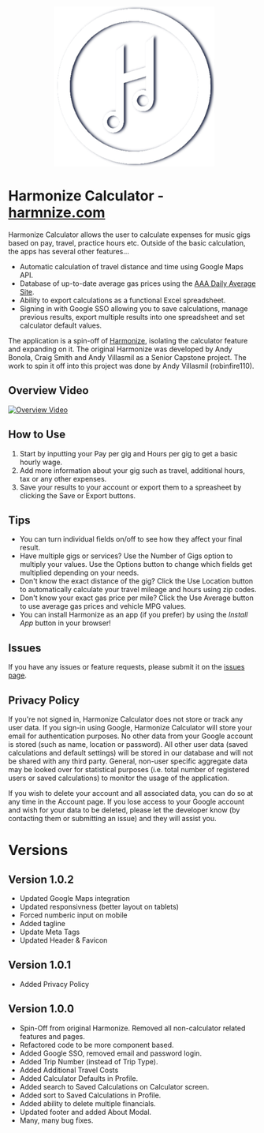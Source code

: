 
<p align="center">
  <img src="https://github.com/robinfire110/music-gig-app/blob/dev/client/src/img/logo-circle-white.png?raw=true" height="325px">
</p>

# Harmonize Calculator - [harmnize.com](https://harmnize.com)
Harmonize Calculator allows the user to calculate expenses for music gigs based on pay, travel, practice hours etc. Outside of the basic calculation, the apps has several other features...
* Automatic calculation of travel distance and time using Google Maps API.
* Database of up-to-date average gas prices using the [AAA Daily Average Site](https://gasprices.aaa.com/state-gas-price-averages/).
* Ability to export calculations as a functional Excel spreadsheet.
* Signing in with Google SSO allowing you to save calculations, manage previous results, export multiple results into one spreadsheet and set calculator default values.

The application is a spin-off of [Harmonize](https://github.com/robinfire110/music-gig-app), isolating the calculator feature and expanding on it. The original Harmonize was developed by Andy Bonola, Craig Smith and Andy Villasmil as a Senior Capstone project. The work to spin it off into this project was done by Andy Villasmil (robinfire110).

## Overview Video
[![Overview Video](https://img.youtube.com/vi/-bGkDlbghNQ/0.jpg)](https://www.youtube.com/watch?v=-bGkDlbghNQ)

## How to Use
1. Start by inputting your Pay per gig and Hours per gig to get a basic hourly wage.
2. Add more information about your gig such as travel, additional hours, tax or any other expenses.
3. Save your results to your account or export them to a spreasheet by clicking the Save or Export buttons.

## Tips
* You can turn individual fields on/off to see how they affect your final result.
* Have multiple gigs or services? Use the Number of Gigs option to multiply your values. Use the Options button to change which fields get multiplied depending on your needs.
* Don't know the exact distance of the gig? Click the Use Location button to automatically calculate your travel mileage and hours using zip codes.
* Don't know your exact gas price per mile? Click the Use Average button to use average gas prices and vehicle MPG values.
* You can install Harmonize as an app (if you prefer) by using the <i>Install App</i> button in your browser!

## Issues
If you have any issues or feature requests, please submit it on the [issues page](https://github.com/robinfire110/harmonize-calculator/issues).

## Privacy Policy
If you're not signed in, Harmonize Calculator does not store or track any user data. If you sign-in using Google, Harmonize Calculator will store your email for authentication purposes. No other data from your Google account is stored (such as name, location or password). All other user data (saved calculations and default settings) will be stored in our database and will not be shared with any third party. General, non-user specific aggregate data may be looked over for statistical purposes (i.e. total number of registered users or saved calculations) to monitor the usage of the application.

If you wish to delete your account and all associated data, you can do so at any time in the Account page. If you lose access to your Google account and wish for your data to be deleted, please let the developer know (by contacting them or submitting an issue) and they will assist you.

# Versions
## Version 1.0.2
* Updated Google Maps integration
* Updated responsivness (better layout on tablets)
* Forced numberic input on mobile
* Added tagline
* Update Meta Tags
* Updated Header & Favicon

## Version 1.0.1
* Added Privacy Policy

## Version 1.0.0
* Spin-Off from original Harmonize. Removed all non-calculator related features and pages.
* Refactored code to be more component based.
* Added Google SSO, removed email and password login.
* Added Trip Number (instead of Trip Type).
* Added Additional Travel Costs
* Added Calculator Defaults in Profile.
* Added search to Saved Calculations on Calculator screen.
* Added sort to Saved Calculations in Profile.
* Added ability to delete multiple financials.
* Updated footer and added About Modal.
* Many, many bug fixes.
